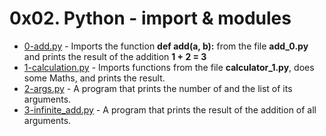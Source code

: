 # 0x02. Python - import & modules

- [0-add.py](https://github.com/CharlesMariga/alx-higher_level_programming/blob/main/0x02-python-import_modules/0-add.py) - Imports the function **def add(a, b):** from the file **add_0.py** and prints the result of the addition **1 + 2 = 3**
- [1-calculation.py](https://github.com/CharlesMariga/alx-higher_level_programming/blob/main/0x02-python-import_modules/1-calculation.py) - Imports functions from the file **calculator_1.py**, does some Maths, and prints the result.
- [2-args.py](https://github.com/CharlesMariga/alx-higher_level_programming/blob/main/0x02-python-import_modules/2-args.py) - A program that prints the number of and the list of its arguments.
- [3-infinite_add.py]() - A program that prints the result of the addition of all arguments.
